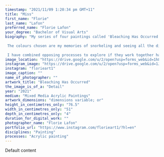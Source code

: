 ```yaml
---
timestamp: "2021/11/09 1:20:34 pm GMT+11"
title: "Miss"
first_name: "Florie"
last_name: "Lafon"
preferred_name: "Florie Lafon"
your_degree: "Bachelor of Visual Arts"
biography: "My series of four paintings called 'Bleaching Has Occurred' is my interpretation of the global crisis: Coral Bleaching. It is inspired by a documentary called 'Chasing Coral' directed by Jeff Orlowski. 
 
 The colours chosen are my memories of snorkeling and seeing all the different vibrant species of corals. The translucent painterly layers represent human destruction impacting the coral life cycle. Circles jumping across all paintings symbolize the DNA of the coral formation fighting to survive.
 
 I have combined opposing processes to explore if they work together harmoniously in a composition: for example, geometry vs gesture. One of my goals is for the paintings to have an atmospheric composition: to drive you inwards, the work coming alive and making you feel the gravity of this environmental issue. By mixing emotions of beauty and sadness, I hope to inspire wonder of what is important for future generations."
image_location: "https://drive.google.com/u/2/open?usp=forms_web&id=1h8ep_oWF-Yxbgu8cjFY0ePwB7Sb5gsMJ"
instagram_image: "https://drive.google.com/u/2/open?usp=forms_web&id=1JfdDQxmd-ltXj54n7-Jl-nJ-21fjXVxZ"
instagram: "florieart1"
image_caption: ""
name_of_photographer: ""
artwork_title: "Bleaching Has Occurred"
the_image_is_of_a: "Detail"
year: "2021"
medium: "Mixed Media Acrylic Paintings"
artwork_dimensions: "dimensions variable; or"
height_in_centimetres_only: "76.5"
width_in_centimetres_only: "51"
depth_in_centimetres_only: "4"
duration_for_digital_work: ""
photographer_name: "Florie Lafon"
portfolio_url: "https://www.instagram.com/florieart1/?hl=en"
disciplines: "Painting"
processes: "Acrylic painting"
---
```


Default content